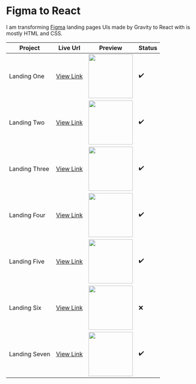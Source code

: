 # Figma to React

I am transforming [Figma](https://figma.com/) landing pages UIs made by Gravity to React with is mostly HTML and CSS.

| Project       | Live Url                                                  | Preview                                                                                                                | Status             |
| ------------- | --------------------------------------------------------- | ---------------------------------------------------------------------------------------------------------------------- | ------------------ |
| Landing One   | [View Link](https://lilpolymath.github.io/landing-pages/#/one) | <img src="https://raw.githubusercontent.com/lilpolymath/landing-pages/master/src/snapshots/Header1.png" width="120" /> | :heavy_check_mark: |
| Landing Two   | [View Link](https://lilpolymath.github.io/landing-pages/#/two) | <img src="https://raw.githubusercontent.com/lilpolymath/landing-pages/master/src/snapshots/Header2.png" width="120" /> | :heavy_check_mark: |
| Landing Three | [View Link](https://lilpolymath.github.io/landing-pages/#/three) | <img src="https://raw.githubusercontent.com/lilpolymath/landing-pages/master/src/snapshots/Header3.png" width="120" /> | :heavy_check_mark: |
| Landing Four  | [View Link](https://lilpolymath.github.io/landing-pages/#/four) | <img src="https://raw.githubusercontent.com/lilpolymath/landing-pages/master/src/snapshots/Header4.png" width="120" /> | :heavy_check_mark: |
| Landing Five  | [View Link](https://lilpolymath.github.io/landing-pages/#/five) | <img src="https://raw.githubusercontent.com/lilpolymath/landing-pages/master/src/snapshots/Header5.png" width="120" /> | :heavy_check_mark: |
| Landing Six   | [View Link](https://lilpolymath.github.io/landing-pages/) | <img src="https://raw.githubusercontent.com/lilpolymath/landing-pages/master/src/snapshots/Header6.png" width="120" /> | :x:                |
| Landing Seven | [View Link](https://lilpolymath.github.io/landing-pages/#/seven) | <img src="https://raw.githubusercontent.com/lilpolymath/landing-pages/master/src/snapshots/Header7.png" width="120" /> | :heavy_check_mark: |

